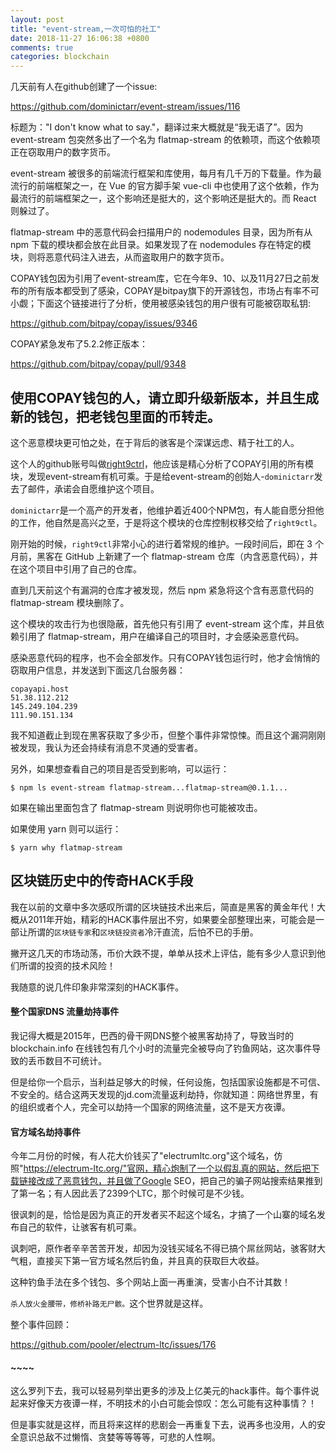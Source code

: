 ```yaml
---
layout: post
title: "event-stream,一次可怕的社工"
date: 2018-11-27 16:06:38 +0800
comments: true
categories: blockchain
---
```

几天前有人在github创建了一个issue:

https://github.com/dominictarr/event-stream/issues/116


标题为："I don't know what to say."，翻译过来大概就是“我无语了”。因为 event-stream 包突然多出了一个名为 flatmap-stream 的依赖项，而这个依赖项正在窃取用户的数字货币。

<!-- more -->

event-stream 被很多的前端流行框架和库使用，每月有几千万的下载量。作为最流行的前端框架之一，在 Vue 的官方脚手架 vue-cli 中也使用了这个依赖，作为最流行的前端框架之一，这个影响还是挺大的，这个影响还是挺大的。而 React 则躲过了。

flatmap-stream 中的恶意代码会扫描用户的 nodemodules 目录，因为所有从 npm 下载的模块都会放在此目录。如果发现了在 nodemodules 存在特定的模块，则将恶意代码注入进去，从而盗取用户的数字货币。

COPAY钱包因为引用了event-stream库，它在今年9、10、以及11月27日之前发布的所有版本都受到了感染，COPAY是bitpay旗下的开源钱包，市场占有率不可小觑；下面这个链接进行了分析，使用被感染钱包的用户很有可能被窃取私钥:

https://github.com/bitpay/copay/issues/9346


COPAY紧急发布了5.2.2修正版本：

https://github.com/bitpay/copay/pull/9348


## 使用COPAY钱包的人，请立即升级新版本，并且生成新的钱包，把老钱包里面的币转走。


这个恶意模块更可怕之处，在于背后的骇客是个深谋远虑、精于社工的人。

这个人的github账号叫做[right9ctrl](https://github.com/right9ctrl)，他应该是精心分析了COPAY引用的所有模块，发现event-stream有机可乘。于是给event-stream的创始人-`dominictarr`发去了邮件，承诺会自愿维护这个项目。

`dominictarr`是一个高产的开发者，他维护着近400个NPM包，有人能自愿分担他的工作，他自然是高兴之至，于是将这个模块的仓库控制权移交给了`right9ctl`。

刚开始的时候，`right9ctl`非常小心的进行着常规的维护。一段时间后，即在 3 个月前，黑客在 GitHub 上新建了一个 flatmap-stream 仓库（内含恶意代码），并在这个项目中引用了自己的仓库。

直到几天前这个有漏洞的仓库才被发现，然后 npm 紧急将这个含有恶意代码的 flatmap-stream 模块删除了。

这个模块的攻击行为也很隐蔽，首先他只有引用了 event-stream 这个库，并且依赖引用了 flatmap-stream，用户在编译自己的项目时，才会感染恶意代码。

感染恶意代码的程序，也不会全部发作。只有COPAY钱包运行时，他才会悄悄的窃取用户信息，并发送到下面这几台服务器：

```
copayapi.host
51.38.112.212
145.249.104.239
111.90.151.134
```

我不知道截止到现在黑客获取了多少币，但整个事件非常惊悚。而且这个漏洞刚刚被发现，我认为还会持续有消息不灵通的受害者。

另外，如果想查看自己的项目是否受到影响，可以运行：

```
$ npm ls event-stream flatmap-stream...flatmap-stream@0.1.1...
```

如果在输出里面包含了 flatmap-stream 则说明你也可能被攻击。

如果使用 yarn 则可以运行：

```
$ yarn why flatmap-stream
```


## 区块链历史中的传奇HACK手段

我在以前的文章中多次感叹所谓的区块链技术出来后，简直是黑客的黄金年代！大概从2011年开始，精彩的HACK事件层出不穷，如果要全部整理出来，可能会是一部让所谓的`区块链专家`和`区块链投资者`冷汗直流，后怕不已的手册。

撇开这几天的市场动荡，币价大跌不提，单单从技术上评估，能有多少人意识到他们所谓的投资的技术风险！

我随意的说几件印象非常深刻的HACK事件。

#### 整个国家DNS 流量劫持事件

我记得大概是2015年，巴西的骨干网DNS整个被黑客劫持了，导致当时的blockchain.info 在线钱包有几个小时的流量完全被导向了钓鱼网站，这次事件导致的丢币数目不可统计。

但是给你一个启示，当利益足够大的时候，任何设施，包括国家设施都是不可信、不安全的。结合这两天发现的jd.com流量返利劫持，你就知道：网络世界里，有的组织或者个人，完全可以劫持一个国家的网络流量，这不是天方夜谭。


#### 官方域名劫持事件

今年二月份的时候，有人花大价钱买了"electrumltc.org"这个域名，仿照"https://electrum-ltc.org/"官网，精心炮制了一个以假乱真的网站，然后把下载链接改成了恶意钱包，并且做了Google SEO，把自己的骗子网站搜索结果推到了第一名；有人因此丢了2399个LTC，那个时候可是不少钱。

很讽刺的是，恰恰是因为真正的开发者买不起这个域名，才搞了一个山寨的域名发布自己的软件，让骇客有机可乘。

讽刺吧，原作者辛辛苦苦开发，却因为没钱买域名不得已搞个屌丝网站，骇客财大气粗，直接买下第一官方域名然后钓鱼，并且真的获取巨大收益。

这种钓鱼手法在多个钱包、多个网站上面一再重演，受害小白不计其数！

`杀人放火金腰带，修桥补路无尸骸。`这个世界就是这样。


整个事件回顾：

https://github.com/pooler/electrum-ltc/issues/176


#### ~~~~

这么罗列下去，我可以轻易列举出更多的涉及上亿美元的hack事件。每个事件说起来好像天方夜谭一样，不明技术的小白可能会惊叹：怎么可能有这种事情？！

但是事实就是这样，而且将来这样的悲剧会一再重复下去，说再多也没用，人的安全意识总敌不过懒惰、贪婪等等等等，可悲的人性啊。

